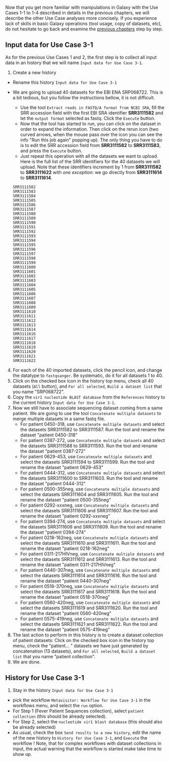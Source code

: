 Now that you get more familiar with manipulations in Galaxy with the Use Cases 1-1 to 1-4 described in details in the previous chapters, we will describe the other Use Case analyses more concisely. If you experience lack of skills in basic Galaxy operations (tool usage, copy of datasets, etc), do not hesitate to go back and examine the [previous chapters](use_cases_input_data) step by step.


## Input data for Use Case 3-1

As for the previous Use Cases 1 and 2, the first step is to collect all input data in an history that we will name `Input data for Use Case 3-1`. 

1. Create a new history
- Rename this history `Input data for Use Case 3-1`
- We are going to upload 40 datasets for the EBI ENA SRP068722. This is a bit tedious, but you follow the instructions bellow, it is not difficult.
    - Use the tool `Extract reads in FASTQ/A format from NCBI SRA`, fill the SRR accession field with the first EBI SRA identifier **SRR3111582** and let the `output format` selected as fastq. Click the `Execute` button.
    - Now that the tool has started to run, you can click on the dataset in order to expand the information. Then click on the rerun icon (two curved arrows, when the mouse pass over the icon you can see the info "Run this job again" popping up). The only thing you have to do is to edit the SRR accession field from **SRR3111582** to **SRR3111583**, and press the  `Execute` button.
    - Just repeat this operation with all the datasets we want to upload. Here is the full list of the SRR identifiers for the 40 datasets we will upload. Note that these identifiers increment by 1 from **SRR3111582** to **SRR3111622** with *one exception*: we go directly from **SRR3111614** to **SRR3111614**.

    ```
    SRR3111582
    SRR3111583
    SRR3111584
    SRR3111585
    SRR3111586
    SRR3111587
    SRR3111588
    SRR3111589
    SRR3111590
    SRR3111591
    SRR3111592
    SRR3111593
    SRR3111594
    SRR3111595
    SRR3111596
    SRR3111597
    SRR3111598
    SRR3111599
    SRR3111600
    SRR3111601
    SRR3111602
    SRR3111603
    SRR3111604
    SRR3111605
    SRR3111606
    SRR3111607
    SRR3111608
    SRR3111609
    SRR3111610
    SRR3111611
    SRR3111612
    SRR3111613
    SRR3111614
    SRR3111616
    SRR3111617
    SRR3111618
    SRR3111619
    SRR3111620
    SRR3111621
    SRR3111622
    ```

4. For each of the 40 imported datasets, click the pencil icon, and change the datatype to `fastqsanger`. Be systematic, do it for all datasets 1 to 40.
5. Click on the checked box icon in the history top menu, check all 40 datasets (`All` button), and `For all selected`, `Build a dataset list` that you name "SRP068722".
6. Copy the `vir1 nucleotide BLAST database` from the `References` history to the current history `Input data for Use Case 3-1`.
7. Now we still have to associate sequencing dataset coming from a same patient. We are going to use the tool `Concatenate multiple datasets` to merge multiple datasets in a same fastq file.
    - For patient 0450-318, use `Concatenate multiple datasets` and select the datasets SRR3111582 to SRR3111587. Run the tool and rename the dataset "patient 0450-318"
    - For patient 0387-272, use `Concatenate multiple datasets` and select the datasets SRR3111588 to SRR3111593. Run the tool and rename the dataset "patient 0387-272"
    - For patient 0629-453, use `Concatenate multiple datasets` and select the datasets SRR3111594 to SRR3111599. Run the tool and rename the dataset "patient 0629-453"
    - For patient 0444-312, use `Concatenate multiple datasets` and select the datasets SRR3111600 to SRR3111603. Run the tool and rename the dataset "patient 0444-312"
    - For patient 0500-355neg, use `Concatenate multiple datasets` and select the datasets SRR3111604 and SRR3111605. Run the tool and rename the dataset "patient 0500-355neg"
    - For patient 0292-xxxneg, use `Concatenate multiple datasets` and select the datasets SRR3111606 and SRR3111607. Run the tool and rename the dataset "patient 0292-xxxneg"
    - For patient 0394-274, use `Concatenate multiple datasets` and select the datasets SRR3111608 and SRR3111609. Run the tool and rename the dataset "patient 0394-274"
     - For patient 0218-162neg, use `Concatenate multiple datasets` and select the datasets SRR3111610 and SRR3111611. Run the tool and rename the dataset "patient 0218-162neg"
     - For patient 0311-217HIVneg, use `Concatenate multiple datasets` and select the datasets SRR3111612 and SRR3111613. Run the tool and rename the dataset "patient 0311-217HIVneg"
     - For patient 0440-307neg, use `Concatenate multiple datasets` and select the datasets SRR3111614 and SRR3111616. Run the tool and rename the dataset "patient 0440-307neg"
     - For patient 0518-370neg, use `Concatenate multiple datasets` and select the datasets SRR3111617 and SRR3111618. Run the tool and rename the dataset "patient 0518-370neg"
     - For patient 0560-420neg, use `Concatenate multiple datasets` and select the datasets SRR3111619 and SRR3111620. Run the tool and rename the dataset "patient 0560-420neg"
     - For patient 0575-419neg, use `Concatenate multiple datasets` and select the datasets SRR3111621 and SRR3111622. Run the tool and rename the dataset "patient 0575-419neg"
8. The last action to perform in this history is to create a dataset collection of patient datasets: Click on the checked box icon in the history top menu, check the "patient... " datasets we have just generated by concatenation (13 datasets), and `For all selected`, `Build a dataset list` that you name "patient collection".
9. We are done.

## History for Use Case 3-1
1. Stay in the history `Input data for Use Case 3-1`
- pick the workflow `Metavisitor: Workflow for Use Case 3-1` in the workflows menu, and select the `run` option.
- For Step 1 (Fever Patient Sequences collection), select `patient collection` (this should be already selected).
- For Step 2, select the `nucleotide vir1 blast database` (this should also be already selected)
- As usual, check the box `Send results to a new history`, edit the name of the new history to `History for Use Case 3-1`, and `Execute` the workflow ! Note, that for complex workflows with dataset collections in input, the actual warning that the workflow is started make take time to show up.
















